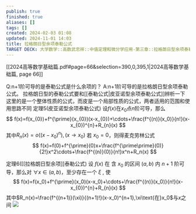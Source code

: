 ```yaml
---
publish: true
finished: true
aliases: []
tags: []
created: 2024-02-03 01:08
updated: 2024-11-01 14:03
title: 拉格朗日型余项泰勒公式
TARGET DECK: 大学数学::高数武忠祥::中值定理和微分学应用-第三章::拉格朗日型余项泰勒公式
---
```


[[2024高等数学基础篇.pdf#page=66&selection=390,0,395,1|2024高等数学基础篇, page 66]]

Q:n+1阶可导的是泰勒公式是什么余项的？
A:n+1阶可导的是拉格朗日型余项泰勒公式。
拉格朗日型的泰勒公式要和[[泰勒公式|皮亚诺型余项泰勒公式]]辨析一下
这里的是一个整体性质的公式，而皮是一个局部性质的公式，两者适用的范围和使用思路不同
定理5(皮亚诺型余项泰勒公式) 设$f(x)$在$x_0$点$n$阶可导，那么
$$
f(x)=f(x_{0})+f^{\prime}(x_{0})(x-x_{0})+\cdots+\frac{f^{(n)}(x_0)}{n!}(x-x_{0})^{n}+R_{n}(x) 
$$
其中$R_{n}(x)=o((x-x_{0})^{n}),(x\to x_{0})$
若 $x_0=0$，则得麦克劳林公式
$$
f(x)=f(0)+f^{\prime}(0)x+\frac{f^{\prime\prime}(0)}{2!}x^2\cdots+\frac{f^{(n)}(0)}{n!}x^n+R_n(x)
$$

定理6([[拉格朗日型余项]]泰勒公式) 设 $f( x)$ 在 含 $x_{0}$ 的区间 $( a, b)$ 内 $n+1$ 阶可导，那么对 $\forall x\in ( a, b)$，至少存在一个 $\xi$ , 使 
$$
f(x)=f(x_0)+f^{\prime}(x_0)(x-x_0)+\cdots+\frac{f^{(n)}(x_0)}{n!}(x-x_{0})^{n}+R_{n}(x)
$$
其中$R_n(x)=\frac{f^{(n+1)}(\xi)}{(n+1)!}(x-x_0)^{n+1},\xi\text{在}x_0$与$x$之间
![](https://img.hwenyi.tech/202402031730614.webp)


